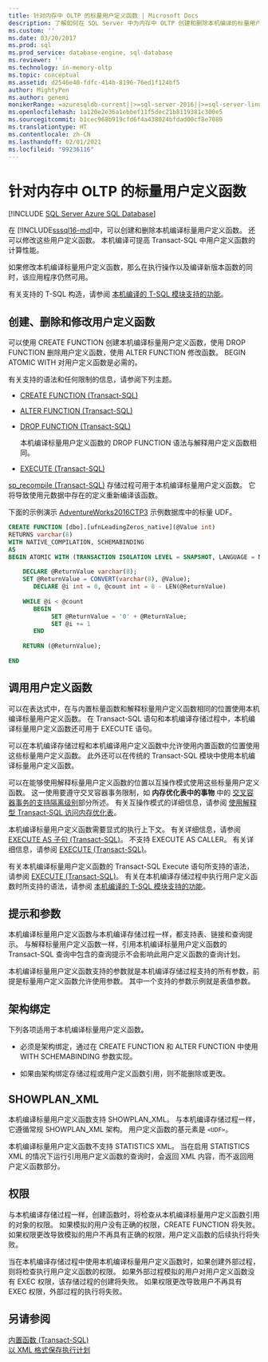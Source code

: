 ```yaml
---
title: 针对内存中 OLTP 的标量用户定义函数 | Microsoft Docs
description: 了解如何在 SQL Server 中为内存中 OLTP 创建和删除本机编译的标量用户定义函数。 本机编译可提高性能。
ms.custom: ''
ms.date: 03/20/2017
ms.prod: sql
ms.prod_service: database-engine, sql-database
ms.reviewer: ''
ms.technology: in-memory-oltp
ms.topic: conceptual
ms.assetid: d2546e40-fdfc-414b-8196-76ed1f124bf5
author: MightyPen
ms.author: genemi
monikerRange: =azuresqldb-current||>=sql-server-2016||>=sql-server-linux-2017||=azuresqldb-mi-current
ms.openlocfilehash: 1a120e2e36a1ebbef11f5dec21b8119381c300e5
ms.sourcegitcommit: b1cec968b919cfd6f4a438024bfdad00cf8e7080
ms.translationtype: HT
ms.contentlocale: zh-CN
ms.lasthandoff: 02/01/2021
ms.locfileid: "99236116"
---
```

# <a name="scalar-user-defined-functions-for-in-memory-oltp"></a>针对内存中 OLTP 的标量用户定义函数
[!INCLUDE [SQL Server Azure SQL Database](../../includes/applies-to-version/sql-asdb.md)]

  在 [!INCLUDE[sssql16-md](../../includes/sssql16-md.md)]中，可以创建和删除本机编译标量用户定义函数。 还可以修改这些用户定义函数。 本机编译可提高 Transact-SQL 中用户定义函数的计算性能。  
  
 如果修改本机编译标量用户定义函数，那么在执行操作以及编译新版本函数的同时，该应用程序仍然可用。  
  
 有关支持的 T-SQL 构造，请参阅 [本机编译的 T-SQL 模块支持的功能](../../relational-databases/in-memory-oltp/supported-features-for-natively-compiled-t-sql-modules.md)。  
  
## <a name="creating-dropping-and-altering-user-defined-functions"></a>创建、删除和修改用户定义函数  
 可以使用 CREATE FUNCTION 创建本机编译标量用户定义函数，使用 DROP FUNCTION 删除用户定义函数，使用 ALTER FUNCTION 修改函数。 BEGIN ATOMIC WITH 对用户定义函数是必需的。  
  
 有关支持的语法和任何限制的信息，请参阅下列主题。  
  
-   [CREATE FUNCTION (Transact-SQL)](../../t-sql/statements/create-function-transact-sql.md)  
  
-   [ALTER FUNCTION (Transact-SQL)](../../t-sql/statements/alter-function-transact-sql.md)  
  
-   [DROP FUNCTION (Transact-SQL)](../../t-sql/statements/drop-function-transact-sql.md)  
  
     本机编译标量用户定义函数的 DROP FUNCTION 语法与解释用户定义函数相同。  
  
-   [EXECUTE (Transact-SQL)](../../t-sql/language-elements/execute-transact-sql.md)  
  
 [sp_recompile (Transact-SQL)](../../relational-databases/system-stored-procedures/sp-recompile-transact-sql.md) 存储过程可用于本机编译标量用户定义函数。 它将导致使用元数据中存在的定义重新编译该函数。  
  
 下面的示例演示 [AdventureWorks2016CTP3](https://github.com/microsoft/sql-server-samples/releases/tag/adventureworks) 示例数据库中的标量 UDF。  
  
```sql  
CREATE FUNCTION [dbo].[ufnLeadingZeros_native](@Value int)   
RETURNS varchar(8)   
WITH NATIVE_COMPILATION, SCHEMABINDING  
AS   
BEGIN ATOMIC WITH (TRANSACTION ISOLATION LEVEL = SNAPSHOT, LANGUAGE = N'English')  
  
    DECLARE @ReturnValue varchar(8);  
    SET @ReturnValue = CONVERT(varchar(8), @Value);  
       DECLARE @i int = 0, @count int = 8 - LEN(@ReturnValue)  
  
    WHILE @i < @count  
       BEGIN  
            SET @ReturnValue = '0' + @ReturnValue;  
            SET @i += 1  
       END  
  
    RETURN (@ReturnValue);  
  
END  
```  
  
## <a name="calling-user-defined-functions"></a>调用用户定义函数  
 可以在表达式中，在与内置标量函数和解释标量用户定义函数相同的位置使用本机编译标量用户定义函数。 在 Transact-SQL 语句和本机编译存储过程中，本机编译标量用户定义函数还可用于 EXECUTE 语句。  
  
 可以在本机编译存储过程和本机编译用户定义函数中允许使用内置函数的位置使用这些标量用户定义函数。 此外还可以在传统的 Transact-SQL 模块中使用本机编译标量用户定义函数。  
  
 可以在能够使用解释标量用户定义函数的位置以互操作模式使用这些标量用户定义函数。 这一使用要遵守交叉容器事务限制，如 **内存优化表中的事物** 中的 [交叉容器事务的支持隔离级别](../../relational-databases/in-memory-oltp/transactions-with-memory-optimized-tables.md)部分所述。 有关互操作模式的详细信息，请参阅 [使用解释型 Transact-SQL 访问内存优化表](../../relational-databases/in-memory-oltp/accessing-memory-optimized-tables-using-interpreted-transact-sql.md)。  
  
 本机编译标量用户定义函数需要显式的执行上下文。 有关详细信息，请参阅 [EXECUTE AS 子句 (Transact-SQL)](../../t-sql/statements/execute-as-clause-transact-sql.md)。 不支持 EXECUTE AS CALLER。 有关详细信息，请参阅 [EXECUTE (Transact-SQL)](../../t-sql/language-elements/execute-transact-sql.md)。  
  
 有关本机编译标量用户定义函数的 Transact-SQL Execute 语句所支持的语法，请参阅 [EXECUTE (Transact-SQL)](../../t-sql/language-elements/execute-transact-sql.md)。 有关在本机编译存储过程中执行用户定义函数时所支持的语法，请参阅 [本机编译的 T-SQL 模块支持的功能](../../relational-databases/in-memory-oltp/supported-features-for-natively-compiled-t-sql-modules.md)。  
  
## <a name="hints-and-parameters"></a>提示和参数  
 本机编译标量用户定义函数与本机编译存储过程一样，都支持表、链接和查询提示。 与解释标量用户定义函数一样，引用本机编译标量用户定义函数的 Transact-SQL 查询中包含的查询提示不会影响此用户定义函数的查询计划。  
  
 本机编译标量用户定义函数支持的参数就是本机编译存储过程支持的所有参数，前提是标量用户定义函数允许使用参数。 其中一个支持的参数示例就是表值参数。  
  
## <a name="schema-bound"></a>架构绑定  
 下列各项适用于本机编译标量用户定义函数。  
  
-   必须是架构绑定，通过在 CREATE FUNCTION 和 ALTER FUNCTION 中使用 WITH SCHEMABINDING 参数实现。  
  
-   如果由架构绑定存储过程或用户定义函数引用，则不能删除或更改。  
  
## <a name="showplan_xml"></a>SHOWPLAN_XML  
 本机编译标量用户定义函数支持 SHOWPLAN_XML。 与本机编译存储过程一样，它遵循常规 SHOWPLAN_XML 架构。 用户定义函数的基元素是 `<UDF>`。  
  
 本机编译标量用户定义函数不支持 STATISTICS XML。 当在启用 STATISTICS XML 的情况下运行引用用户定义函数的查询时，会返回 XML 内容，而不返回用户定义函数部分。  
  
## <a name="permissions"></a>权限  
 与本机编译存储过程一样，创建函数时，将检查从本机编译标量用户定义函数引用的对象的权限。 如果模拟的用户没有正确的权限，CREATE FUNCTION 将失败。 如果权限更改导致模拟的用户不再具有正确的权限，用户定义函数的后续执行将失败。  
  
 当在本机编译存储过程中使用本机编译标量用户定义函数时，如果创建外部过程，则将检查执行用户定义函数的权限。 如果外部过程模拟的用户对用户定义函数没有 EXEC 权限，该存储过程的创建将失败。 如果权限更改导致用户不再具有 EXEC 权限，外部过程的执行将失败。  
  
## <a name="see-also"></a>另请参阅  
 [内置函数 (Transact-SQL)](~/t-sql/functions/functions.md)   
 [以 XML 格式保存执行计划](../../relational-databases/performance/save-an-execution-plan-in-xml-format.md)  
  
  
